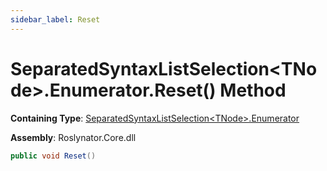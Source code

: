 ```yaml
---
sidebar_label: Reset
---
```


# SeparatedSyntaxListSelection&lt;TNode&gt;\.Enumerator\.Reset\(\) Method

**Containing Type**: [SeparatedSyntaxListSelection&lt;TNode&gt;.Enumerator](../index.md)

**Assembly**: Roslynator\.Core\.dll

```csharp
public void Reset()
```

